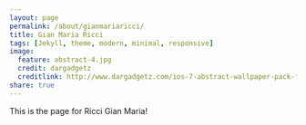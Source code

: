 ```yaml
---
layout: page
permalink: /about/gianmariaricci/
title: Gian Maria Ricci
tags: [Jekyll, theme, modern, minimal, responsive]
image:
  feature: abstract-4.jpg
  credit: dargadgetz
  creditlink: http://www.dargadgetz.com/ios-7-abstract-wallpaper-pack-for-iphone-5-and-ipod-touch-retina/
share: true
---
```

This is the page for Ricci Gian Maria!
